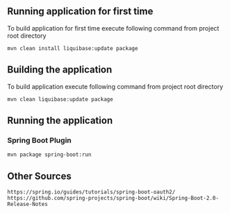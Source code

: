 ## Running application for first time
To build application for first time execute following command from project root directory
```
mvn clean install liquibase:update package
```


## Building the application
To build application execute following command from project root directory

```
mvn clean liquibase:update package
```

## Running the application

### Spring Boot Plugin
```
mvn package spring-boot:run
```


## Other Sources
```
https://spring.io/guides/tutorials/spring-boot-oauth2/
https://github.com/spring-projects/spring-boot/wiki/Spring-Boot-2.0-Release-Notes
```
